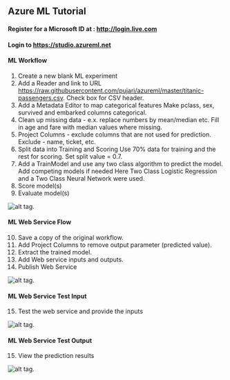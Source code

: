 ## Azure ML Tutorial

#### Register for a Microsoft ID at : http://login.live.com

#### Login to https://studio.azureml.net


#### ML Workflow

1. Create a new blank ML experiment
2. Add a Reader and link to URL 
    https://raw.githubusercontent.com/pujari/azureml/master/titanic-passengers.csv. 
    Check box for CSV header. 
3. Add a Metadata Editor to map categorical features
    Make pclass, sex, survived and embarked columns categorical.
4. Clean up missing data - e.x. replace numbers by mean/median etc.
    Fill in age and fare with median values where missing.
5. Project Columns - exclude columns that are not used for prediction.
    Exclude - name, ticket, etc.
6. Split data into Training and Scoring
    Use 70% data for training and the rest for scoring. Set split value = 0.7.
7. Add a TrainModel and use any two class algorithm to predict the model. Add competing models if needed
    Here Two Class Logistic Regression and a Two Class Neural Network were used.
8. Score model(s)
9. Evaluate model(s)

![alt tag](https://github.com/pujari/azureml/blob/master/TitanicML1.jpg).

#### ML Web Service Flow

10. Save a copy of the original workflow. 
11. Add Project Columns to remove output parameter (predicted value).
12. Extract the trained model. 
13. Add Web service inputs and outputs.
14. Publish Web Service

![alt tag](https://github.com/pujari/azureml/blob/master/TitanicML2.jpg).

#### ML Web Service Test Input

15. Test the web service and provide the inputs

![alt tag](https://github.com/pujari/azureml/blob/master/TitanicML3.jpg).

#### ML Web Service Test Output

15. View the prediction results

![alt tag](https://github.com/pujari/azureml/blob/master/TitanicML4.jpg).
